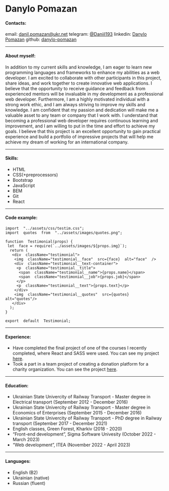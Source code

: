 # Danylo Pomazan

#### Contacts:

email: [danil.pomazan@ukr.net](mailto:danil.pomazan@ukr.net "danil.pomazan@ukr.net")
telegram: [@Daniil193](https://t.me/Daniil193 "http://t.me/Daniil193") 
linkedin: [Danylo Pomazan](https://www.linkedin.com/in/danylo-pomazan-75a382236/ "Danylo Pomazan Linkedin")
github: [danylo-pomazan](https://gist.github.com/danylo-pomazan "danylo-pomazan github")

---
#### About myself:

In addition to my current skills and knowledge, I am eager to learn new programming languages and frameworks to enhance my abilities as a web developer. I am excited to collaborate with other participants in this project, share ideas, and work together to create innovative web applications. I believe that the opportunity to receive guidance and feedback from experienced mentors will be invaluable in my development as a professional web developer.
Furthermore, I am a highly motivated individual with a strong work ethic, and I am always striving to improve my skills and knowledge. I am confident that my passion and dedication will make me a valuable asset to any team or company that I work with.
I understand that becoming a professional web developer requires continuous learning and improvement, and I am willing to put in the time and effort to achieve my goals. I believe that this project is an excellent opportunity to gain practical experience and build a portfolio of impressive projects that will help me achieve my dream of working for an international company.

---

#### Skills:

- HTML
- CSS(+preprocessors)
- Bootstrap
- JavaScript
- BEM
- Git
- React

---

#### Code example:

    import  "../assets/css/testim.css";
    import  quotes  from  "../assets/images/quotes.png";
       
    function  Testimonial(props) {
     let  face = require(`../assets/images/${props.img}`);
      return (
       <div  className="testimonial">
        <img  className="testimonial__face"  src={face}  alt="face"  />
        <div  className="testimonial__text-container">
         <p  className="testimonial__title">
          <span  className="testimonial__name">{props.name}</span>
          <span  className="testimonial__job">{props.job}</span>
         </p>
         <p  className="testimonial__text">{props.text}</p>
        </div>
        <img  className="testimonial__quotes"  src={quotes}  alt="quotes"/>
       </div>
      );
    }
    
    export  default  Testimonial;

---

#### Experience:

- Have completed the final project of one of the courses I recently completed, where React and SASS were used. You can see my project [here](https://starlit-kheer-5c04f9.netlify.app/ "final project").
- Took a part in a team project of creating a donation platform for a charity organization. You can see the project [here](https://a-hehehelp.netlify.app/ "charity project").

---

#### Education:

- Ukrainian State Univercity of Railway Transport - Master degree in Electrical transport (September 2012 - December 2016)
- Ukrainian State Univercity of Railway Transport - Master degree in Economics of Enterprises (September 2015 - December 2016)
- Ukrainian State Univercity of Railway Transport - PhD degree in Railway transport (September 2017 - December 2021)
- English classes, Green Forest, Kharkiv (2018 - 2020)
- “Front-end development”, Sigma Software Univesity (October 2022 - March 2023)
- “Web development”, ITEA (November 2022 - April 2023)

---

#### Languages:
- English (B2)
- Ukrainian (native)
- Russian (fluent)
